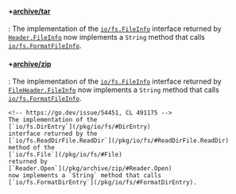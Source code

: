 #### +[archive/tar](/pkg/archive/tar/)
:   <!-- https://go.dev/issue/54451, CL 491175 -->
    The implementation of the
    [`io/fs.FileInfo`](/pkg/io/fs/#FileInfo)
    interface returned by
    [`Header.FileInfo`](/pkg/archive/tar/#Header.FileInfo)
    now implements a `String` method that calls
    [`io/fs.FormatFileInfo`](/pkg/io/fs/#FormatFileInfo).

#### +[archive/zip](/pkg/archive/zip/)
:   <!-- https://go.dev/issue/54451, CL 491175 -->
    The implementation of the
    [`io/fs.FileInfo`](/pkg/io/fs/#FileInfo)
    interface returned by
    [`FileHeader.FileInfo`](/pkg/archive/zip/#FileHeader.FileInfo)
    now implements a `String` method that calls
    [`io/fs.FormatFileInfo`](/pkg/io/fs/#FormatFileInfo).

    <!-- https://go.dev/issue/54451, CL 491175 -->
    The implementation of the
    [`io/fs.DirEntry`](/pkg/io/fs/#DirEntry)
    interface returned by the
    [`io/fs.ReadDirFile.ReadDir`](/pkg/io/fs/#ReadDirFile.ReadDir)
    method of the
    [`io/fs.File`](/pkg/io/fs/#File)
    returned by
    [`Reader.Open`](/pkg/archive/zip/#Reader.Open)
    now implements a `String` method that calls
    [`io/fs.FormatDirEntry`](/pkg/io/fs/#FormatDirEntry).
